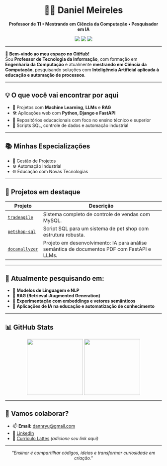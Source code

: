<h1 align="center">👨‍🏫 Daniel Meireles</h1>
<p align="center">
  <strong>Professor de TI • Mestrando em Ciência da Computação • Pesquisador em IA</strong>
</p>

<p align="center">
  <img src="https://img.shields.io/badge/Mestrando-Ciência%20da%20Computação-1f8ef1?style=for-the-badge&logo=academia" />
  <img src="https://img.shields.io/badge/Pesquisa-Inteligência%20Artificial-f1357e?style=for-the-badge&logo=ai" />
  <img src="https://img.shields.io/github/followers/danielmeireles1981?style=for-the-badge&logo=github" />
</p>

---

🚀 **Bem-vindo ao meu espaço no GitHub!**  
Sou **Professor de Tecnologia da Informação**, com formação em **Engenharia da Computação** e atualmente **mestrando em Ciência da Computação**, pesquisando soluções com **Inteligência Artificial aplicada à educação e automação de processos**.

---

## 💡 O que você vai encontrar por aqui

- 🧠 Projetos com **Machine Learning**, **LLMs** e **RAG**
- 🛠️ Aplicações web com **Python, Django e FastAPI**
- 📘 Repositórios educacionais com foco no ensino técnico e superior
- 🔧 Scripts SQL, controle de dados e automação industrial

---

## 📚 Minhas Especializações

- 🎯 Gestão de Projetos
- ⚙️ Automação Industrial
- 🌐 Educação com Novas Tecnologias

---

## 🧪 Projetos em destaque

| Projeto | Descrição |
|--------|-----------|
| [`tradeagile`](https://github.com/danielmeireles1981/tradeagile) | Sistema completo de controle de vendas com MySQL. |
| [`petshop-sql`](https://github.com/danielmeireles1981/petshop-sql) | Script SQL para um sistema de pet shop com estrutura robusta. |
| [`docanallyzer`](https://github.com/danielmeireles1981/docanallyzer) | Projeto em desenvolvimento: IA para análise semântica de documentos PDF com FastAPI e LLMs. |

---

## 🌱 Atualmente pesquisando em:

- 🤖 **Modelos de Linguagem e NLP**
- 🧩 **RAG (Retrieval-Augmented Generation)**
- 🧪 **Experimentação com embeddings e vetores semânticos**
- 🧠 **Aplicações de IA na educação e automatização de conhecimento**

---

## 📊 GitHub Stats

<p align="center">
  <img height="180em" src="https://github-readme-stats.vercel.app/api?username=danielmeireles1981&show_icons=true&theme=radical&count_private=true" />
  <img height="180em" src="https://github-readme-stats.vercel.app/api/top-langs/?username=danielmeireles1981&layout=compact&theme=radical" />
</p>

---

## 🤝 Vamos colaborar?

- 📫 **Email:** dannryu@gmail.com  
- 🔗 [LinkedIn](https://www.linkedin.com/in/daniel-meireles/)  
- 📄 [Currículo Lattes](http://lattes.cnpq.br/4406386477726482) *(adicione seu link aqui)*  

---

<p align="center"><i>"Ensinar é compartilhar códigos, ideias e transformar curiosidade em criação."</i></p>
